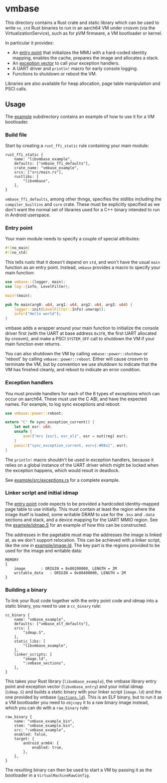 # vmbase

This directory contains a Rust crate and static library which can be used to write `no_std` Rust
binaries to run in an aarch64 VM under crosvm (via the VirtualizationService), such as for pVM
firmware, a VM bootloader or kernel.

In particular it provides:

- An [entry point](entry.S) that initializes the MMU with a hard-coded identity mapping, enables the
  cache, prepares the image and allocates a stack.
- An [exception vector](exceptions.S) to call your exception handlers.
- A UART driver and `println!` macro for early console logging.
- Functions to shutdown or reboot the VM.

Libraries are also available for heap allocation, page table manipulation and PSCI calls.

## Usage

The [example](example/) subdirectory contains an example of how to use it for a VM bootloader.

### Build file

Start by creating a `rust_ffi_static` rule containing your main module:

```soong
rust_ffi_static {
    name: "libvmbase_example",
    defaults: ["vmbase_ffi_defaults"],
    crate_name: "vmbase_example",
    srcs: ["src/main.rs"],
    rustlibs: [
        "libvmbase",
    ],
}
```

`vmbase_ffi_defaults`, among other things, specifies the stdlibs including the `compiler_builtins`
and `core` crate. These must be explicitly specified as we don't want the normal set of libraries
used for a C++ binary intended to run in Android userspace.

### Entry point

Your main module needs to specify a couple of special attributes:

```rust
#![no_main]
#![no_std]
```

This tells rustc that it doesn't depend on `std`, and won't have the usual `main` function as an
entry point. Instead, `vmbase` provides a macro to specify your main function:

```rust
use vmbase::{logger, main};
use log::{info, LevelFilter};

main!(main);

pub fn main(arg0: u64, arg1: u64, arg2: u64, arg3: u64) {
    logger::init(LevelFilter::Info).unwrap();
    info!("Hello world");
}
```

vmbase adds a wrapper around your main function to initialize the console driver first (with the
UART at base address `0x3f8`, the first UART allocated by crosvm), and make a PSCI `SYSTEM_OFF` call
to shutdown the VM if your main function ever returns.

You can also shutdown the VM by calling `vmbase::power::shutdown` or 'reboot' by calling
`vmbase::power::reboot`. Either will cause crosvm to terminate the VM, but by convention we use
shutdown to indicate that the VM has finished cleanly, and reboot to indicate an error condition.

### Exception handlers

You must provide handlers for each of the 8 types of exceptions which can occur on aarch64. These
must use the C ABI, and have the expected names. For example, to log sync exceptions and reboot:

```rust
use vmbase::power::reboot;

extern "C" fn sync_exception_current() {
    let mut esr: u64;
    unsafe {
        asm!("mrs {esr}, esr_el1", esr = out(reg) esr);
    }
    panic!("sync_exception_current, esr={:#08x}", esr);
}
```

The `println!` macro shouldn't be used in exception handlers, because it relies on a global instance
of the UART driver which might be locked when the exception happens, which would result in deadlock.

See [example/src/exceptions.rs](examples/src/exceptions.rs) for a complete example.

### Linker script and initial idmap

The [entry point](entry.S) code expects to be provided a hardcoded identity-mapped page table to use
initially. This must contain at least the region where the image itself is loaded, some writable
DRAM to use for the `.bss` and `.data` sections and stack, and a device mapping for the UART MMIO
region. See the [example/idmap.S](example/idmap.S) for an example of how this can be constructed.

The addresses in the pagetable must map the addresses the image is linked at, as we don't support
relocation. This can be achieved with a linker script, like the one in
[example/image.ld](example/image.ld). The key part is the regions provided to be used for the image
and writable data:

```ld
MEMORY
{
	image		: ORIGIN = 0x80200000, LENGTH = 2M
	writable_data	: ORIGIN = 0x80400000, LENGTH = 2M
}
```

### Building a binary

To link your Rust code together with the entry point code and idmap into a static binary, you need
to use a `cc_binary` rule:

```soong
cc_binary {
    name: "vmbase_example",
    defaults: ["vmbase_elf_defaults"],
    srcs: [
        "idmap.S",
    ],
    static_libs: [
        "libvmbase_example",
    ],
    linker_scripts: [
        "image.ld",
        ":vmbase_sections",
    ],
}
```

This takes your Rust library (`libvmbase_example`), the vmbase library entry point and exception
vector (`libvmbase_entry`) and your initial idmap (`idmap.S`) and builds a static binary with your
linker script (`image.ld`) and the one provided by vmbase ([`sections.ld`](sections.ld)). This is an
ELF binary, but to run it as a VM bootloader you need to `objcopy` it to a raw binary image instead,
which you can do with a `raw_binary` rule:

```soong
raw_binary {
    name: "vmbase_example_bin",
    stem: "vmbase_example.bin",
    src: ":vmbase_example",
    enabled: false,
    target: {
        android_arm64: {
            enabled: true,
        },
    },
}
```

The resulting binary can then be used to start a VM by passing it as the bootloader in a
`VirtualMachineRawConfig`.
